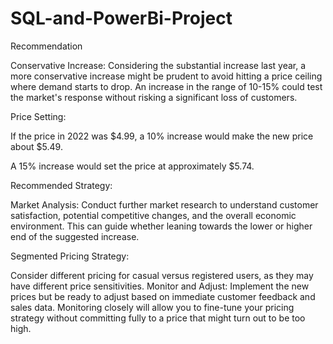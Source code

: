 # SQL-and-PowerBi-Project

Recommendation

Conservative Increase: Considering the substantial increase last year, a more conservative increase might
be prudent to avoid hitting a price ceiling where demand starts to drop. An increase in the range of 10-15% 
could test the market's response without risking a significant loss of customers.


Price Setting:

If the price in 2022 was $4.99, a 10% increase would make the new price about $5.49.

A 15% increase would set the price at approximately $5.74.


Recommended Strategy:

Market Analysis: Conduct further market research to understand customer satisfaction, potential competitive changes,
and the overall economic environment. This can guide whether leaning towards the lower or higher end of the suggested 
increase.

Segmented Pricing Strategy:

Consider different pricing for casual versus registered users, as they may have different price sensitivities.
Monitor and Adjust: Implement the new prices but be ready to adjust based on immediate customer feedback and sales data.
Monitoring closely will allow you to fine-tune your pricing strategy without committing fully to a price that might turn 
out to be too high.
